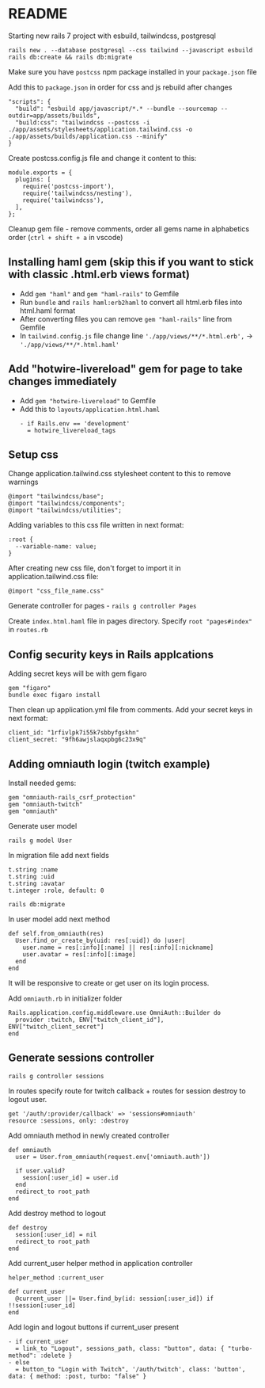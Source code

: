 # README

Starting new rails 7 project with esbuild, tailwindcss, postgresql

```
rails new . --database postgresql --css tailwind --javascript esbuild
rails db:create && rails db:migrate
```

Make sure you have `postcss` npm package installed in your `package.json` file

Add this to `package.json` in order for css and js rebuild after changes

```
"scripts": {
  "build": "esbuild app/javascript/*.* --bundle --sourcemap --outdir=app/assets/builds",
  "build:css": "tailwindcss --postcss -i ./app/assets/stylesheets/application.tailwind.css -o ./app/assets/builds/application.css --minify"
}
```

Create postcss.config.js file and change it content to this:
```
module.exports = {
  plugins: [
    require('postcss-import'),
    require('tailwindcss/nesting'),
    require('tailwindcss'),
  ],
};
```

Cleanup gem file - remove comments, order all gems name in alphabetics order (`ctrl + shift + a` in vscode)

## Installing haml gem (skip this if you want to stick with classic .html.erb views format)

- Add `gem "haml"` and `gem "haml-rails"` to Gemfile
- Run `bundle` and `rails haml:erb2haml` to convert all html.erb files into html.haml format
- After converting files you can remove `gem "haml-rails"` line from Gemfile
- In `tailwind.config.js` file change line
  `'./app/views/**/*.html.erb',` -> `'./app/views/**/*.html.haml'`

## Add "hotwire-livereload" gem for page to take changes immediately

- Add `gem "hotwire-livereload"` to Gemfile
- Add this to `layouts/application.html.haml`
  ```
  - if Rails.env == 'development'
    = hotwire_livereload_tags
  ```

## Setup css

Change application.tailwind.css stylesheet content to this to remove warnings

```
@import "tailwindcss/base";
@import "tailwindcss/components";
@import "tailwindcss/utilities";
```

Adding variables to this css file written in next format:

```
:root {
  --variable-name: value;
}
```

After creating new css file, don't forget to import it in application.tailwind.css file:

`@import "css_file_name.css"`

Generate controller for pages - `rails g controller Pages`

Create `index.html.haml` file in pages directory. Specify `root "pages#index"` in `routes.rb`


## Config security keys in Rails applcations

Adding secret keys will be with gem figaro

```
gem "figaro"
bundle exec figaro install
```

Then clean up application.yml file from comments.
Add your secret keys in next format:

```
client_id: "1rfivlpk7i55k7sbbyfgskhn"
client_secret: "9fh6awjslaqxpbg6c23x9q"
```

## Adding omniauth login (twitch example)

Install needed gems:

```
gem "omniauth-rails_csrf_protection"
gem "omniauth-twitch"
gem "omniauth"
```

Generate user model

`rails g model User`

In migration file add next fields

```
t.string :name
t.string :uid
t.string :avatar
t.integer :role, default: 0
```

`rails db:migrate`

In user model add next method

```
def self.from_omniauth(res)
  User.find_or_create_by(uid: res[:uid]) do |user|
    user.name = res[:info][:name] || res[:info][:nickname]
    user.avatar = res[:info][:image]
  end
end
```

It will be responsive to create or get user on its login process.

Add `omniauth.rb` in initializer folder
```
Rails.application.config.middleware.use OmniAuth::Builder do
  provider :twitch, ENV["twitch_client_id"], ENV["twitch_client_secret"]
end
```

## Generate sessions controller

`rails g controller sessions`

In routes specify route for twitch callback + routes for session destroy to logout user.

```
get '/auth/:provider/callback' => 'sessions#omniauth'
resource :sessions, only: :destroy
```

Add omniauth method in newly created controller

```
def omniauth
  user = User.from_omniauth(request.env['omniauth.auth'])

  if user.valid?
    session[:user_id] = user.id
  end
  redirect_to root_path
end
```

Add destroy method to logout

```
def destroy
  session[:user_id] = nil
  redirect_to root_path
end
```

Add current_user helper method in application controller

```
helper_method :current_user

def current_user
  @current_user ||= User.find_by(id: session[:user_id]) if !!session[:user_id]
end
```

Add login and logout buttons if current_user present

```
- if current_user
  = link_to "Logout", sessions_path, class: "button", data: { "turbo-method": :delete }
- else
  = button_to "Login with Twitch", '/auth/twitch', class: 'button', data: { method: :post, turbo: "false" }
```
